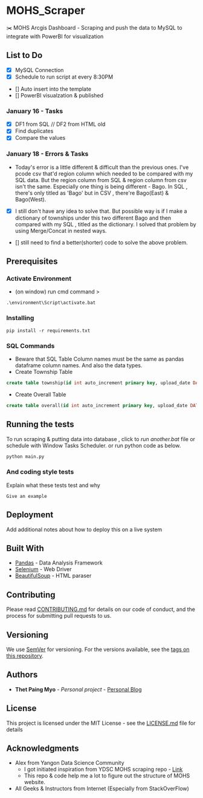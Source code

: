 # MOHS_Scraper
:scissors:
MOHS Arcgis Dashboard - Scraping and push the data to MySQL to integrate with PowerBI for visualization

## List to Do 
- [x] MySQL Connection
- [x] Schedule to run script at every 8:30PM
- [] Auto insert into the template
- [] PowerBI visualzation & published

### January 16 - Tasks 
* [x] DF1 from SQL // DF2 from HTML old
* [x] Find duplicates
* [x] Compare the values

### January 18 - Errors & Tasks 
* Today's error is a little different & difficult than the previous ones. I've pcode csv that'd region column which needed to be compared with my SQL data. But the region column from SQL & region column from csv isn't the same. Especially one thing is being different - Bago. In SQL , there's only titled as 'Bago' but in CSV , there're Bago(East) & Bago(West). 
* [x] I still don't have any idea to solve that. But possible way is if I make a dictionary of townships under this two different Bago and then compared with my SQL , titled as the dictionary. I solved that problem by using Merge/Concat in nested ways. 
* [] still need to find a better(shorter) code to solve the above problem.  

## Prerequisites
### Activate Environment 
- (on window) run cmd command >
```console
.\environment\Script\activate.bat
```

### Installing

```console
pip install -r requirements.txt
```

### SQL Commands
- Beware that SQL Table Column names must be the same as pandas dataframe column names. And also the data types. 
- Create Township Table 
```SQL
create table township(id int auto_increment primary key, upload_date DATE DEFAULT (CURRENT_DATE), townships varchar(255), sr varchar(255) not null, cumulative_no int);
```
- Create Overall Table 
```SQL
create table overall(id int auto_increment primary key, upload_date DATE DEFAULT (CURRENT_DATE), index_name varchar(255) not null, total_no float not null);
```


## Running the tests

To run scraping & putting data into database , click to *run another.bat* file or schedule with Window Tasks Scheduler. 
or run python code as below.

```Python
python main.py
```

### And coding style tests

Explain what these tests test and why

```
Give an example
```

## Deployment

Add additional notes about how to deploy this on a live system

## Built With

* [Pandas](https://pandas.pydata.org/) - Data Analysis Framework
* [Selenium](https://selenium-python.readthedocs.io/) - Web Driver
* [BeautifulSoup](https://www.crummy.com/software/BeautifulSoup/bs4/doc/) - HTML paraser

## Contributing

Please read [CONTRIBUTING.md](https://gist.github.com/PurpleBooth/b24679402957c63ec426) for details on our code of conduct, and the process for submitting pull requests to us.

## Versioning

We use [SemVer](http://semver.org/) for versioning. For the versions available, see the [tags on this repository](https://github.com/your/project/tags). 

## Authors

* **Thet Paing Myo** - *Personal project* - [Personal Blog](https://paing.me)

## License

This project is licensed under the MIT License - see the [LICENSE.md](LICENSE.md) file for details

## Acknowledgments

* Alex from Yangon Data Science Community
    * I got initiated inspiration from YDSC MOHS scraping repo - [Link](https://github.com/Yangon-Data-Science-Community/MM-COVID-19-Surveillance)
    * This repo & code help me a lot to figure out the structure of MOHS website.  
* All Geeks & Instructors from Internet (Especially from StackOverFlow)


